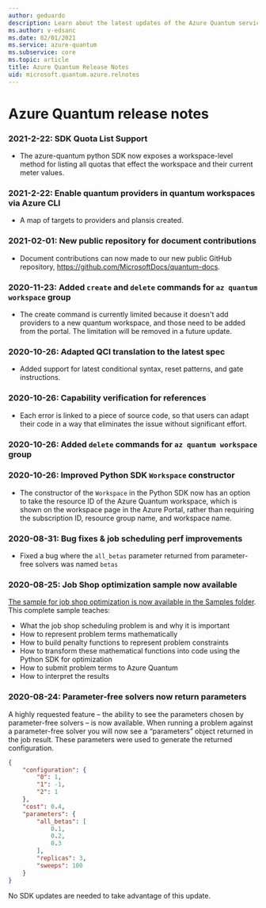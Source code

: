 ```yaml
---
author: geduardo
description: Learn about the latest updates of the Azure Quantum service.
ms.author: v-edsanc
ms.date: 02/01/2021
ms.service: azure-quantum
ms.subservice: core
ms.topic: article
title: Azure Quantum Release Notes
uid: microsoft.quantum.azure.relnotes
---
```


# Azure Quantum release notes

### 2021-2-22: SDK Quota List Support
- The azure-quantum python SDK now exposes a workspace-level method for listing all quotas that effect the workspace and their current meter values.

### 2021-2-22: Enable quantum providers in quantum workspaces via Azure CLI
- A map of targets to providers and plansis created.

### 2021-02-01: New public repository for document contributions
- Document contributions can now made to our new public GitHub repository, https://github.com/MicrosoftDocs/quantum-docs. 

### 2020-11-23: Added `create` and `delete` commands for `az quantum workspace` group
- The create command is currently limited because it doesn't add providers to a new quantum workspace, and those need to be added from the portal. The limitation will be removed in a future update.

### 2020-10-26: Adapted QCI translation to the latest spec 
- Added support for latest conditional syntax, reset patterns, and gate instructions.

### 2020-10-26: Capability verification for references
- Each error is linked to a piece of source code, so that users can adapt their code in a way that eliminates the issue without significant effort.

### 2020-10-26: Added `delete` commands for `az quantum workspace` group

### 2020-10-26: Improved Python SDK `Workspace` constructor 
- The constructor of the `Workspace` in the Python SDK now has an option to take the resource ID of the Azure Quantum workspace, which is shown on the workspace page in the Azure Portal, rather than requiring the subscription ID, resource group name, and workspace name.

### 2020-08-31: Bug fixes & job scheduling perf improvements
- Fixed a bug where the `all_betas` parameter returned from parameter-free solvers was named `betas`

### 2020-08-25: Job Shop optimization sample now available
[The sample for job shop optimization is now available in the Samples folder](https://github.com/microsoft/qio-samples). This complete sample teaches:

- What the job shop scheduling problem is and why it is important
- How to represent problem terms mathematically
- How to build penalty functions to represent problem constraints
- How to transform these mathematical functions into code using the Python SDK for optimization
- How to submit problem terms to Azure Quantum
- How to interpret the results

### 2020-08-24: Parameter-free solvers now return parameters
A highly requested feature – the ability to see the parameters chosen by parameter-free solvers – is now available. When running a problem against a parameter-free solver you will now see a “parameters” object returned in the job result. These parameters were used to generate the returned configuration.

```json
{
    "configuration": {
        "0": 1,
        "1": -1,
        "2": 1
    },
    "cost": 0.4,
    "parameters": {
        "all_betas": [
            0.1,
            0.2,
            0.3
        ],
        "replicas": 3,
        "sweeps": 100
    }
}
```

No SDK updates are needed to take advantage of this update.
